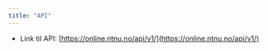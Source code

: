 ```yaml
---
title: "API"
---
```


- Link til API: [https://online.ntnu.no/api/v1/](https://online.ntnu.no/api/v1/)